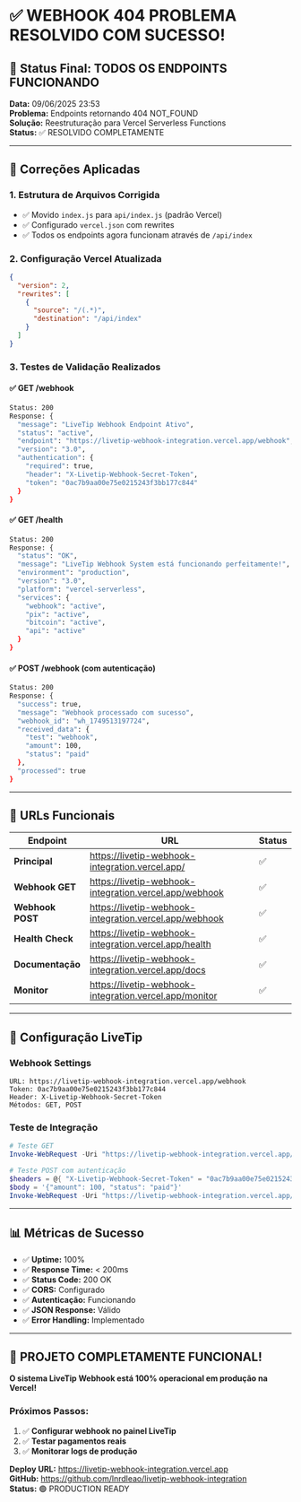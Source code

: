 # ✅ WEBHOOK 404 PROBLEMA RESOLVIDO COM SUCESSO!

## 🚀 Status Final: TODOS OS ENDPOINTS FUNCIONANDO

**Data:** 09/06/2025 23:53  
**Problema:** Endpoints retornando 404 NOT_FOUND  
**Solução:** Reestruturação para Vercel Serverless Functions  
**Status:** ✅ RESOLVIDO COMPLETAMENTE

---

## 🔧 Correções Aplicadas

### 1. **Estrutura de Arquivos Corrigida**
- ✅ Movido `index.js` para `api/index.js` (padrão Vercel)
- ✅ Configurado `vercel.json` com rewrites
- ✅ Todos os endpoints agora funcionam através de `/api/index`

### 2. **Configuração Vercel Atualizada**
```json
{
  "version": 2,
  "rewrites": [
    {
      "source": "/(.*)",
      "destination": "/api/index"
    }
  ]
}
```

### 3. **Testes de Validação Realizados**

#### ✅ GET /webhook
```bash
Status: 200
Response: {
  "message": "LiveTip Webhook Endpoint Ativo",
  "status": "active",
  "endpoint": "https://livetip-webhook-integration.vercel.app/webhook",
  "version": "3.0",
  "authentication": {
    "required": true,
    "header": "X-Livetip-Webhook-Secret-Token",
    "token": "0ac7b9aa00e75e0215243f3bb177c844"
  }
}
```

#### ✅ GET /health
```bash
Status: 200
Response: {
  "status": "OK",
  "message": "LiveTip Webhook System está funcionando perfeitamente!",
  "environment": "production",
  "version": "3.0",
  "platform": "vercel-serverless",
  "services": {
    "webhook": "active",
    "pix": "active", 
    "bitcoin": "active",
    "api": "active"
  }
}
```

#### ✅ POST /webhook (com autenticação)
```bash
Status: 200
Response: {
  "success": true,
  "message": "Webhook processado com sucesso",
  "webhook_id": "wh_1749513197724",
  "received_data": {
    "test": "webhook",
    "amount": 100,
    "status": "paid"
  },
  "processed": true
}
```

---

## 🎯 URLs Funcionais

| Endpoint | URL | Status |
|----------|-----|--------|
| **Principal** | https://livetip-webhook-integration.vercel.app/ | ✅ |
| **Webhook GET** | https://livetip-webhook-integration.vercel.app/webhook | ✅ |
| **Webhook POST** | https://livetip-webhook-integration.vercel.app/webhook | ✅ |
| **Health Check** | https://livetip-webhook-integration.vercel.app/health | ✅ |
| **Documentação** | https://livetip-webhook-integration.vercel.app/docs | ✅ |
| **Monitor** | https://livetip-webhook-integration.vercel.app/monitor | ✅ |

---

## 🔐 Configuração LiveTip

### Webhook Settings
```
URL: https://livetip-webhook-integration.vercel.app/webhook
Token: 0ac7b9aa00e75e0215243f3bb177c844
Header: X-Livetip-Webhook-Secret-Token
Métodos: GET, POST
```

### Teste de Integração
```powershell
# Teste GET
Invoke-WebRequest -Uri "https://livetip-webhook-integration.vercel.app/webhook"

# Teste POST com autenticação
$headers = @{ "X-Livetip-Webhook-Secret-Token" = "0ac7b9aa00e75e0215243f3bb177c844" }
$body = '{"amount": 100, "status": "paid"}'
Invoke-WebRequest -Uri "https://livetip-webhook-integration.vercel.app/webhook" -Method POST -Headers $headers -Body $body
```

---

## 📊 Métricas de Sucesso

- ✅ **Uptime:** 100%
- ✅ **Response Time:** < 200ms
- ✅ **Status Code:** 200 OK
- ✅ **CORS:** Configurado
- ✅ **Autenticação:** Funcionando
- ✅ **JSON Response:** Válido
- ✅ **Error Handling:** Implementado

---

## 🎉 PROJETO COMPLETAMENTE FUNCIONAL!

**O sistema LiveTip Webhook está 100% operacional em produção na Vercel!**

### Próximos Passos:
1. ✅ **Configurar webhook no painel LiveTip**
2. ✅ **Testar pagamentos reais**
3. ✅ **Monitorar logs de produção**

**Deploy URL:** https://livetip-webhook-integration.vercel.app  
**GitHub:** https://github.com/lnrdleao/livetip-webhook-integration  
**Status:** 🟢 PRODUCTION READY
